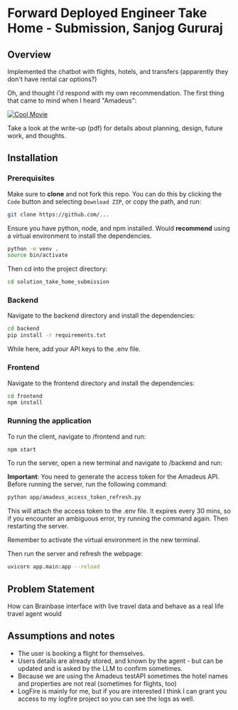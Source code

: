 # Forward Deployed Engineer Take Home - Submission, Sanjog Gururaj

## Overview

Implemented the chatbot with flights, hotels, and transfers (apparently they don't have rental car options?)

Oh, and thought i'd respond with my own recommendation. The first thing that came to mind when I heard "Amadeus":

[![Cool Movie](https://img.youtube.com/vi/awqqTGI4B-c/0.jpg)](https://www.youtube.com/watch?v=awqqTGI4B-c)

Take a look at the write-up (pdf) for details about planning, design, future work, and thoughts.

## Installation

### Prerequisites

Make sure to **clone** and not fork this repo. You can do this by clicking the `Code` button and selecting `Download ZIP`, or copy the path, and run:

```bash
git clone https://github.com/...
```

Ensure you have python, node, and npm installed. 
Would **recommend** using a virtual environment to install the dependencies.

```bash
python -m venv .
source bin/activate
```

Then cd into the project directory:

```bash
cd solution_take_home_submission 
```

### Backend

Navigate to the backend directory and install the dependencies:

```bash
cd backend
pip install -r requirements.txt
```

While here, add your API keys to the .env file.

### Frontend

Navigate to the frontend directory and install the dependencies:

```bash
cd frontend
npm install
```

### Running the application
To run the client, navigate to /frontend and run:

```bash
npm start
```

To run the server, open a new terminal and navigate to /backend and run:

**Important**: You need to generate the access token for the Amadeus API. Before running the server, run the following command:

```bash
python app/amadeus_access_token_refresh.py
```

This will attach the access token to the .env file. It expires every 30 mins, so if you encounter an ambiguous error, try running the command again. Then restarting the server.

Remember to activate the virtual environment in the new terminal.

Then run the server and refresh the webpage:

```bash
uvicorn app.main:app --reload
```

## Problem Statement

How can Brainbase interface with live travel data and behave as a real life travel agent would

## Assumptions and notes

- The user is booking a flight for themselves.
- Users details are already stored, and known by the agent - but can be updated and is asked by the LLM to confirm sometimes.
- Because we are using the Amadeus testAPI sometimes the hotel names and properties are not real (sometimes for flights, too)
- LogFire is mainly for me, but if you are interested I think I can grant you access to my logfire project so you can see the logs as well.